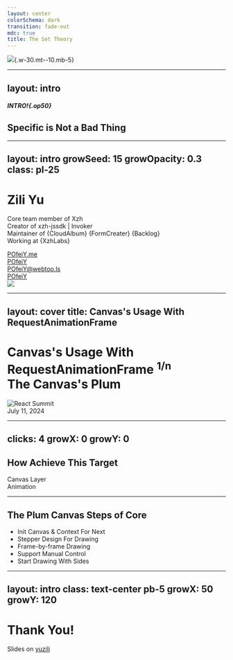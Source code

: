 ```yaml
---
layout: center
colorSchema: dark
transition: fade-out
mdc: true
title: The Set Theory
---
```


![](/unplugin.svg){.w-30.mt--10.mb-5}

<!--
各位同事晚上好，很开心又和各位同事在前端技术部落见面，分享个人主题的同时与大家一起共同成长。
-->

---
layout: intro
---

##### INTRO!{.op50}

## Specific is Not a Bad Thing

<!--
不积跬步无以至千里，技术领域的成长道路上，在目前“泛平台化”、“泛集成化”的环境下，我们的开发人员越来越少的时间用于技术基础建设，疲于奔命的测管修复、缝缝补补的维护需求，似乎都忘了没有基础技术能力的研发沉淀，哪来的高楼大厦。

期望越来越多的开发者专注技术基础的建设，成为特别的开发者，优秀的开发者
-->

---
layout: intro
growSeed: 15
growOpacity: 0.3
class: pl-25
---

# Zili Yu

<div class="[&>*]:important-leading-10 opacity-80">

Core team member of Xzh<br>
Creator of xzh-jssdk | Invoker<br>
Maintainer of {CloudAlbum} {FormCreater} {Backlog}<br>
Working at {XzhLabs}<br>

</div>

<div my-10 w-min flex="~ gap-1" items-center justify-center>
  <div i-ri-user-3-line op50 ma text-xl />
  <div><a href="https://POfeiY.me" target="_blank" class="border-none! font-300">POfeiY.me</a></div>
  <div i-ri-github-line op50 ma text-xl ml4/>
  <div><a href="https://github.com/POfeiY" target="_blank" class="border-none! font-300">POfeiY</a></div>
  <div i-ri-mastodon-line op50 ma text-xl ml4 />
  <div><a href="https://m.webtoo.ls/@POfeiY" target="_blank" class="border-none! font-300">POfeiY@webtoo.ls</a></div>
  <div i-ri-twitter-x-line op50 ma text-xl ml4/>
  <div><a href="https://twitter.com/POfeiY" target="_blank" class="border-none! font-300">POfeiY</a></div>
</div>

<img src="https://avatars.githubusercontent.com/u/18592121?v=4" rounded-full w-35 abs-tr mt-32 mr-30 />

<div flex="~ gap2">

</div>

<!--
我是任职于技术服务中心兴智汇团队的余自立，主要负责的项目有兴智汇底座JS-SDK、兴智汇通用组件（如云相册、通用表单、统一待办等组件），也常年混迹于开源社区，欢迎各位同事联系我交流技术与感情。

今天由我来为大家分享一例基于canvas与requestAnimation实现的动画效果（绘制仿生树枝）

-->

---
layout: cover
title: Canvas's Usage With RequestAnimationFrame
---

<h1 flex="~ col">
<div text-2xl origin-top-left transition duration-500 :class="$clicks <= 2 ? 'scale-150' : 'op50'">
  <span v-click>Canvas's Usage With </span>
  <span>RequestAnimationFrame </span>
  <sup v-click>1/n</sup>
</div>
<div mt1 forward:delay-300 v-click>The Canvas's Plum</div>
</h1>

<div abs-br mx-10 my-11 flex="~ col gap-2 items-end" text-left v-click="1">
  <img src="/react-summit.svg" w-22 alt="React Summit" />
  <div text-xs opacity-75>July 11, 2024</div>
</div>

<!--
使用canvas api绘制一颗小树,树枝的长度、生长角度在一定范围内是随机的（画框边界控制）

告诉浏览器——你希望执行一个动画，并且要求浏览器在下次重绘之前调用指定的回调函数更新动画。该方法需要传入一个回调函数作为参数，该回调函数会在浏览器下一次重绘之前执行。

将该API封装到hook中，循环调用生成Canvas树枝分叉，并且支持手动暂停与恢复动画执行。
-->

---
clicks: 4
growX: 0
growY: 0
---

## How Achieve This Target

<div
  v-click="1"
  absolute w-200 h-200 left-20 border="~ gray/50 rounded-full" bg-gray:20 text-5xl
  flex="~ items-center justify-center"
  transition-all duration-500
  :class="$clicks === 4 ? 'scale-100' : 'scale-80'"
>
  Canvas Layer
  <div
    v-click="2"
    absolute w-70 h-70 left-65 top-10 border="~ blue rounded-full"
    bg-blue:20 text-4xl text-blue flex="~ items-center justify-center"
    transition-all duration-500
    :class="$clicks >= 3 ? 'scale-100' : 'scale-80'"
  >
    Animation
  </div>
</div>

<!--

[拓展了解] SVG or Canvas
Canvas 是基于脚本的，通过 JavaScript 指令来动态绘图。而 SVG 则是使用 XML 文档来描述矢量图。

Canvas 提供的绘图能力更底层，适合做到像素级的图形处理，能动态渲染和绘制大数据量的图形。而 SVG 抽象层次更高，声明描述式的接口功能更丰富，内置了大量的图形、滤镜和动画等，方便进行文档元素的维护，也能导出为文件脱离浏览器环境使用。

如果单就图表库的视角来看，选择 Canvas 和 SVG 各有千秋。小画布、大数据量的场景适合用 Canvas，譬如热力图、大数据量的散点图等。如果画布非常大，有缩放、平移等高频的交互，或者移动端对内存占用量非常敏感等场景，可以使用 SVG 的方案。

-->

---

## The Plum Canvas Steps of Core

<div h-100 flex="~ items-center">
<v-clicks>

- Init Canvas & Context For Next
- Stepper Design For Drawing
- Frame-by-frame Drawing
- Support Manual Control
- Start Drawing With Sides

</v-clicks>
</div>

<!--
By making our project more universal, meaning we could reach out to a [click] large user base and [click] naturally we might then have more contributors to [click] join the force and work together

[click] Trying to refactor things to become universal would also help us to revise the design and abstraction, and often we could end up with a more maintainable and extensible architecture.

[click] And finally, if your project started to gain more usages from various needs, making improvements in our project could end up benefit everyone in the ecosystem.

With that, I really encourage library authors to think more about that way, and trying to seek for collabrations even across ecosystems.
-->

---
layout: intro
class: text-center pb-5
growX: 50
growY: 120
---

# Thank You!

Slides on [yuzili](https://github.com/POfeiY/talks.git)

<!--
That's all for my talk, hope you enjoy. Thank you!
-->
